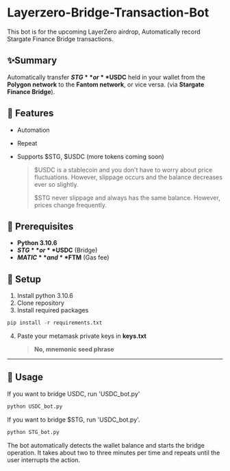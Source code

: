 # Layerzero-Bridge-Transaction-Bot

This bot is for the upcoming LayerZero airdrop, Automatically record Stargate Finance Bridge transactions.

## ✨Summary

Automatically transfer **$STG** or **$USDC** held in your wallet from the **Polygon network** to the **Fantom network**, or vice versa. (via **Stargate Finance Bridge**).

## 💨 Features

- Automation

- Repeat

- Supports $STG, $USDC (more tokens coming soon)

  > $USDC is a stablecoin and you don't have to worry about price fluctuations. However, slippage occurs and the balance decreases ever so slightly.
  >
  > $STG never slippage and always has the same balance. However, prices change frequently.

## 🚧 Prerequisites

- **Python 3.10.6**
- **$STG** or **$USDC** (Bridge)
- **$MATIC** and **$FTM** (Gas fee)

## 📝 Setup

1. Install python 3.10.6
2. Clone repository
3. Install required packages

```python
pip install -r requirements.txt
```

4. Paste your metamask private keys in **keys.txt**

   > **No, mnemonic seed phrase**
   >
   > [How to export an account&#39;s private key (MetaMask Offical Website)]: https://support.metamask.io/hc/en-us/articles/360015289632-How-to-export-an-account-s-private-key	"How to export an account's private key (MetaMask Offical Website)"

   

---

## 📝 Usage

If you want to bridge USDC, run 'USDC_bot.py'

  ```python
python USDC_bot.py
  ```

If you want to bridge $STG, run 'USDC_bot.py'.

  ```python
python STG_bot.py
  ```

The bot automatically detects the wallet balance and starts the bridge operation. It takes about two to three minutes per time and repeats until the user interrupts the action.
